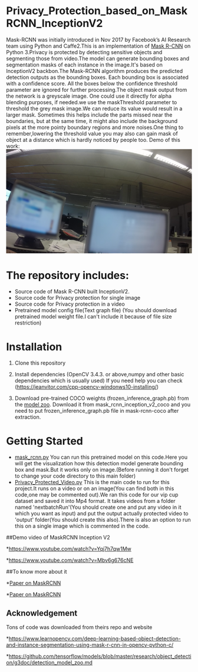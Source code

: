 # Privacy_Protection_based_on_MaskRCNN_InceptionV2 

Mask-RCNN was initially introduced in Nov 2017 by Facebook’s AI Research team using Python and Caffe2.This is an implementation of [Mask R-CNN](https://arxiv.org/abs/1703.06870) on Python 3.Privacy is protected by detecting sensitive objects and segmenting those from video.The model can generate bounding boxes and segmentation masks of each instance in the image.It's based on InceptionV2 backbon.The Mask-RCNN algorithm produces the predicted detection outputs as the bounding boxes. Each bounding box is associated with a confidence score. All the boxes below the confidence threshold parameter are ignored for further processing.The object mask output from the network is a greyscale image. One could use it directly for alpha blending purposes, if needed.we use the maskThreshold parameter to threshold the grey mask image.We can reduce its value would result in a larger mask. Sometimes this helps include the parts missed near the boundaries, but at the same time, it might also include the background pixels at the more pointy boundary regions and more noises.One thing to remember,lowering the threshold value you may also can gain mask of object at a distance which is hardly noticed by people too.
Demo of this work:
![Privacy_Protected_Image](chobi.jpg)

# The repository includes:
* Source code of Mask R-CNN built InceptionV2.
* Source code for Privacy protection for single image
* Source code for Privacy protection in a video
* Pretrained model config file(Text graph file)
(You should download pretrained model weight file.I can't include it because of file size restriction)

# Installation
1. Clone this repository

2. Install dependencies
(OpenCV 3.4.3. or above,numpy and other basic dependencies which is usually used)
If you need help you can check (https://jeanvitor.com/cpp-opencv-windonws10-installing/)

3. Download pre-trained COCO weights (frozen_inference_graph.pb) from the [model zoo](https://github.com/tensorflow/models/blob/master/research/object_detection/g3doc/detection_model_zoo.md). Download it from mask_rcnn_inception_v2_coco and you need to put frozen_inference_graph.pb file in mask-rcnn-coco after extraction.


# Getting Started
* [mask_rcnn.py](mask_rcnn.py) You can run this pretrained model on this code.Here you will get the visualization how this detection model generate bounding box and mask.But it works only on image.(Before running it don't forget to change your code directory to this main folder)
* [Privacy_Protected_Video.py](Privacy_Protected_Video.py) This is the main code to run for this project.It runs on a video or on an image(You can find both in this code,one may be commented out).We ran this code for our vip cup dataset and saved it into Mp4 format.
It takes videos from a folder named 'nextbatchRun'(You should create one and put any video in it which you want as input) and put the output actually protected video to 'output' folder(You should create this also).There is also an option to run this on a single image which is commented in the code.

##Demo video of MaskRCNN Inception V2

 *https://www.youtube.com/watch?v=Yqj7h7qw1Mw
 
 *https://www.youtube.com/watch?v=Mbv6g676cNE



##To know more about it

*[Paper on MaskRCNN](https://arxiv.org/abs/1703.06870)

*[Paper on MaskRCNN](https://www.freecodecamp.org/news/mask-r-cnn-explained-7f82bec890e3/)


## Acknowledgement 
Tons of code was downloaded from theirs repo and website

*https://www.learnopencv.com/deep-learning-based-object-detection-and-instance-segmentation-using-mask-r-cnn-in-opencv-python-c/

*https://github.com/tensorflow/models/blob/master/research/object_detection/g3doc/detection_model_zoo.md

